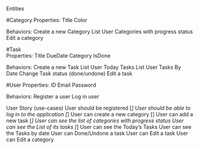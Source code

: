 Entities

#Category
Properties:
Title
Color

Behaviors:
Create a new Category
List User Categories with progress status
Edit a category


#Task  
Properties:
Title
DueDate
Category
IsDone

Behaviors:
Create a new Task
List User Today Tasks
List User Tasks By Date
Change Task status (done/undone)
Edit a task


#User
Properties:
ID
Email
Password

Behaviors:
Register a user
Log in user


User Story (use-cases)
User should be registered [*]
User should be able to log in to the application [*]
User can create a new category []
User can add a new task [*]
User can see the list of categories with progress status
User can see the List of its tasks [*]
User can see the Today’s Tasks
User can see the Tasks by date
User can Done/Undone a task
User can Edit a task
User can Edit a category